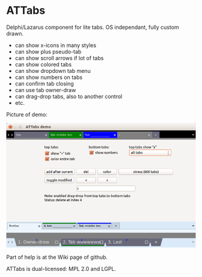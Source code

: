 ATTabs
======

Delphi/Lazarus component for lite tabs. 
OS independant, fully custom drawn.

- can show x-icons in many styles
- can show plus pseudo-tab
- can show scroll arrows if lot of tabs
- can show colored tabs
- can show dropdown tab menu
- can show numbers on tabs
- can confirm tab closing
- can use tab owner-draw
- can drag-drop tabs, also to another control
- etc.

Picture of demo:

![img](img/demo.png?raw=true)

Part of help is at the Wiki page of github.

ATTabs is dual-licensed: MPL 2.0 and LGPL.

